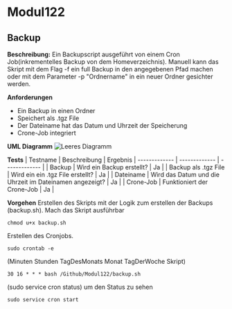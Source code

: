 # Modul122
## Backup

**Beschreibung:**
Ein Backupscript ausgeführt von einem Cron Job(inkrementelles Backup von dem Homeverzeichnis). Manuell kann das Skript mit dem Flag -f ein full Backup in den angegebenen Pfad machen oder mit dem Parameter -p "Ordnername" in ein neuer Ordner gesichter werden.


**Anforderungen**
- Ein Backup in einen Ordner
- Speichert als .tgz File
- Der Dateiname hat das Datum und Uhrzeit der Speicherung
- Crone-Job integriert


**UML Diagramm**
![Leeres Diagramm](https://user-images.githubusercontent.com/71868170/177398862-934c843b-5e81-42b5-94e7-20a37e83ed43.png)


**Tests**
| Testname  | Beschreibung | Ergebnis
| ------------- | ------------- | ------------- | 
| Backup  | Wird ein Backup erstellt?  | Ja |
| Backup als .tgz File  | Wird ein ein .tgz File erstellt?  | Ja |
| Dateiname  | Wird das Datum und die Uhrzeit im Dateinamen angezeigt?  | Ja |
| Crone-Job  | Funktioniert der Crone-Job | Ja |


**Vorgehen**
Erstellen des Skripts mit der Logik zum erstellen der Backups (backup.sh). Mach das Skript ausführbar

```
chmod u+x backup.sh
```

Erstellen des Cronjobs.

```
sudo crontab -e
```
(Minuten Stunden TagDesMonats Monat TagDerWoche Skript)

```
30 16 * * * bash /Github/Modul122/backup.sh

```
(sudo service cron status) um den Status zu sehen

```
sudo service cron start
```
